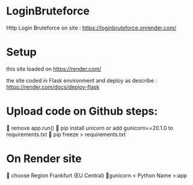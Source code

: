 # LoginBruteforce
Http Login Bruteforce
on site :
https://loginbruteforce.onrender.com/

# Setup

this site loaded on https://render.com/ 

the site coded in Flask environment
and deploy as describe :
https://render.com/docs/deploy-flask

# Upload code on Github steps:
📌 remove app.run()
📌 pip install unicorn or add gunicorn==20.1.0 to requirements.txt 
📌 pip freeze > requirements.txt

# On Render site 
📌 choose Region Frankfurt (EU Central)
📌gunicorn < Python Name >:app


